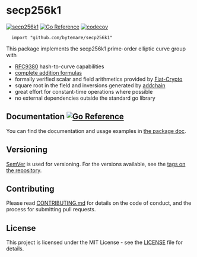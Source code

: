 # secp256k1
[![secp256k1](https://github.com/bytemare/secp256k1/actions/workflows/code-scan.yml/badge.svg)](https://github.com/bytemare/secp256k1/actions/workflows/code-scan.yml)
[![Go Reference](https://pkg.go.dev/badge/github.com/bytemare/secp256k1.svg)](https://pkg.go.dev/github.com/bytemare/secp256k1)
[![codecov](https://codecov.io/gh/bytemare/secp256k1/branch/main/graph/badge.svg?token=5bQfB0OctA)](https://codecov.io/gh/bytemare/secp256k1)

```
  import "github.com/bytemare/secp256k1"
```

This package implements the secp256k1 prime-order elliptic curve group with
- [RFC9380](https://datatracker.ietf.org/doc/rfc9380/) hash-to-curve capabilities
- [complete addition formulas](https://eprint.iacr.org/2015/1060.pdf)
- formally verified scalar and field arithmetics provided by [Fiat-Crypto](https://github.com/mit-plv/fiat-crypto)
- square root in the field and inversions generated by [addchain](https://github.com/mmcloughlin/addchain)
- great effort for constant-time operations where possible
- no external dependencies outside the standard go library

## Documentation [![Go Reference](https://pkg.go.dev/badge/github.com/bytemare/secp256k1.svg)](https://pkg.go.dev/github.com/bytemare/secp256k1)

You can find the documentation and usage examples in [the package doc](https://pkg.go.dev/github.com/bytemare/secp256k1).

## Versioning

[SemVer](http://semver.org) is used for versioning. For the versions available, see the [tags on the repository](https://github.com/bytemare/secp256k1/tags).

## Contributing

Please read [CONTRIBUTING.md](.github/CONTRIBUTING.md) for details on the code of conduct, and the process for submitting pull requests.

## License

This project is licensed under the MIT License - see the [LICENSE](LICENSE) file for details.
